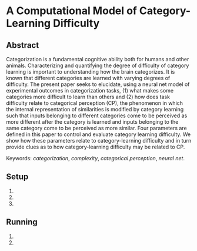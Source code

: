 # A Computational Model of Category-Learning Difficulty

## Abstract

Categorization is a fundamental cognitive ability both for humans and other animals. Characterizing and quantifying the degree of difficulty of category learning is important to understanding how the brain categorizes. It is known that different categories are learned with varying degrees of difficulty. The present paper seeks to elucidate, using a neural net model of experimental outcomes in categorization tasks, (1) what makes some categories more difficult to learn than others and (2) how does task difficulty relate to categorical perception (CP), the phenomenon in which the internal representation of similarities is modified by category learning such that inputs belonging to different categories come to be perceived as more different after the category is learned and inputs belonging to the same category come to be perceived as more similar. Four parameters are defined in this paper to control and evaluate category learning difficulty. We show how these parameters relate to category-learning difficulty and in turn provide clues as to how category-learning difficulty may be related to CP.

Keywords: *categorization*, *complexity*, *categorical perception*, *neural net*.

## Setup

1.
2. 
3.

## Running

1. 
2.

